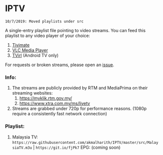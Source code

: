 # IPTV
`10/7/2019: Moved playlists under src`

A single-entry playlist file pointing to video streams. You can feed this playlist to any video player of your choice:
1. [Tivimate](https://play.google.com/store/apps/details?id=ar.tvplayer.tv&hl=en)
2. [VLC Media Player](https://www.videolan.org/vlc/index.html)
3. [TVirl](https://play.google.com/store/apps/details?id=by.stari4ek.tvirl&hl=en) (Android TV only)

For requests or broken streams, please open an [issue](https://github.com/akmalharith/IPTV/issues).

### Info:
1. The streams are publicly provided by RTM and MediaPrima on their streaming websites:
    1. https://myklik.rtm.gov.my/
    1. https://www.xtra.com.my/ms/livetv
1. Streams are grabbed under 720p for performance reasons. (1080p require a consistently fast network connection)

### Playlist:
1. Malaysia TV: `https://raw.githubusercontent.com/akmalharith/IPTV/master/src/MalaysiaTV.m3u` | `https://git.io/fjPk7` 
EPG: (coming soon)
